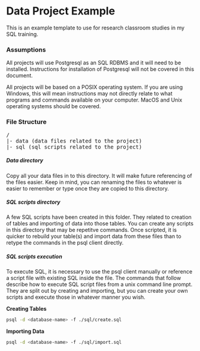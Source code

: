 # Data Project Example

This is an example template to use for research classroom studies in my SQL training.


### Assumptions

All projects will use Postgresql as an SQL RDBMS and it will need to be
installed. Instructions for installation of Postgresql will not be covered in
this document.

All projects will be based on a POSIX operating system. If you are using
Windows, this will mean instructions may not directly relate to what programs
and commands available on your computer. MacOS and Unix operating systems
should be covered.


### File Structure

<pre>
/
|- data (data files related to the project)
|- sql (sql scripts related to the project)
</pre>


##### Data directory

Copy all your data files in to this directory. It will make future referencing
of the files easier. Keep in mind, you can renaming the files to whatever is
easier to remember or type once they are copied to this directory.


##### SQL scripts directory

A few SQL scripts have been created in this folder. They related to creation
of tables and importing of data into those tables. You can create any scripts
in this directory that may be repetitve commands. Once scripted, it is quicker
to rebuild your table(s) and import data from these files than to retype the
commands in the psql client directly.


##### SQL scripts execution

To execute SQL, it is necessary to use the psql client manually or reference a
script file with existing SQL inside the file. The commands that follow
describe how to execute SQL script files from a unix command line prompt. They
are split out by creating and importing, but you can create your own scripts
and execute those in whatever manner you wish.


**Creating Tables**
```sh
psql -d <database-name> -f ./sql/create.sql
```

**Importing Data**
```sh
psql -d <database-name> -f ./sql/import.sql
```

